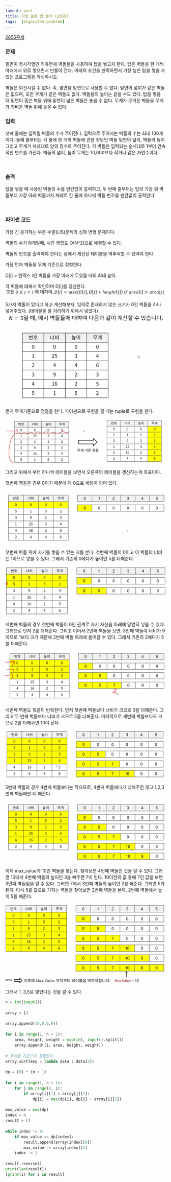 ```yaml
---
layout: post
title: 가장 높은 탑 쌓기 (2655)
tags:  [algorithm-problem]
---
```


[2655문제](https://www.acmicpc.net/problem/2655)


### 문제
밑면이 정사각형인 직육면체 벽돌들을 사용하여 탑을 쌓고자 한다. 탑은 벽돌을 한 개씩 아래에서 위로 쌓으면서 만들어 간다. 아래의 조건을 만족하면서 가장 높은 탑을 쌓을 수 있는 프로그램을 작성하시오.

벽돌은 회전시킬 수 없다. 즉, 옆면을 밑면으로 사용할 수 없다.
밑면의 넓이가 같은 벽돌은 없으며, 또한 무게가 같은 벽돌도 없다.
벽돌들의 높이는 같을 수도 있다.
탑을 쌓을 때 밑면이 좁은 벽돌 위에 밑면이 넓은 벽돌은 놓을 수 없다.
무게가 무거운 벽돌을 무게가 가벼운 벽돌 위에 놓을 수 없다.
&nbsp;


### 입력
첫째 줄에는 입력될 벽돌의 수가 주어진다. 입력으로 주어지는 벽돌의 수는 최대 100개이다. 둘째 줄부터는 각 줄에 한 개의 벽돌에 관한 정보인 벽돌 밑면의 넓이, 벽돌의 높이 그리고 무게가 차례대로 양의 정수로 주어진다. 각 벽돌은 입력되는 순서대로 1부터 연속적인 번호를 가진다. 벽돌의 넓이, 높이 무게는 10,000보다 작거나 같은 자연수이다.

&nbsp;

### 출력
탑을 쌓을 때 사용된 벽돌의 수를 빈칸없이 출력하고, 두 번째 줄부터는 탑의 가장 위 벽돌부터 가장 아래 벽돌까지 차례로 한 줄에 하나씩 벽돌 번호를 빈칸없이 출력한다.

&nbsp;

### 파이썬 코드
가장 긴 증가하는 부분 수열(LIS)문제의 심화 변형 문제이다.

벽돌의 수가 N개일때, 시간 복잡도 O(N^2)으로 해결할 수 있다.

벽돌의 번호를 출력해야 한다는 점에서 계산된 테이블을 역추적할 수 있어야 한다 .

가장 먼저 벽돌을 무게 기준으로 정렬한다.

D[i] = 인덱스 i인 벽돌을 가장 아래에 두었을 때의 최대 높이.

각 벽돌에 대해서 확인하며 D[i]를 갱신한다.
![Alt text](/public/post/2020_01_15_2655/howto_1.png)

5가지 벽돌이 있다고 하고 계산해보자. 임의로 존재하지 않는 크기가 0인 벽돌을 하나 넣어주었다. (테이블을 잘 처리하기 위해서 넣었다)
![Alt text](/public/post/2020_01_15_2655/howto_2.png)

먼저 무게기준으로 정렬을 한다. 파이썬으로 구현을 할 때는 tuple로 구현을 한다.

![Alt text](/public/post/2020_01_15_2655/howto_3.png)

그리고 위에서 부터 하나씩 테이블을 보면서 오른쪽의 테이블을 갱신하는게 목표이다.

첫번째 행같은 경우 0이기 때문에 다 0으로 세팅이 되어 있다.

![Alt text](/public/post/2020_01_15_2655/howto_4.png)

첫번째 벽돌 위에 자기를 쌓을 수 있는 지를 본다. 첫번째 벽돌이 0이고 이 벽돌의 너비는 1이므로 쌓을 수 있다. 그래서 기존의 0에다가 높이인 5를 더해준다.

![Alt text](/public/post/2020_01_15_2655/howto_5.png)

세번째 벽돌의 경우 첫번째 벽돌이 0인 관계로 자기 자신을 아래에 당연히 넣을 수 있다. 그러므로 먼저 2를 더해준다. 그리고 이어서 2번째 벽돌을 보면, 3번째 벽돌이 너비가 9이므로 1보다 크기 때문에 2번째 벽돌 아래에 들어갈 수 있다. 그래서 기존의 2에다가 5를 더해준다.

![Alt text](/public/post/2020_01_15_2655/howto_6.png)

네번째 벽돌도 똑같이 반복한다. 먼저 첫번째 벽돌보다 너비가 크므로 3을 더해준다. 그리고 두 번째 벽돌보다 너비가 크므로 5를 더해준다. 마지막으로 세번째 벽돌보다도 크므로 2를 더해주면 10이 된다.

![Alt text](/public/post/2020_01_15_2655/howto_7.png)

5번째 벽돌의 경우 4번째 벽돌보다는 작으므로, 4번째 벽돌에다가 더해주진 않고 1,2,3번째 벽돌에만 더 해준다.

![Alt text](/public/post/2020_01_15_2655/howto_8.png)

이제 max_value가 10인 벽돌을 찾는다. 찾아보면 4번째 벽돌인 것을 알 수 있다. 그러면 10에서 4번째 벽돌의 높이인 3을 빼주면 7이 된다. 10이전의 값 중에 7인 값을 보면 3번째 벽돌임을 알 수 있다. 그러면 7에서 3번째 벽돌의 높이인 2를 빼준다. 그러면 5가 된다. 다시 5를 값으로 가지는 벽돌을 찾아보면 2번째 벽돌을 본다. 2번째 벽돌에서 높이 5를 빼준다.

![Alt text](/public/post/2020_01_15_2655/howto_9.png)

그래서 1, 3,5로 쌓았다는 것을 알 수 있다.


~~~python
n = int(input())

array = []

array.append((0,0,0,0))

for i in range(1, n + 1):
    area, height, weight = map(int, input().split())
    array.append((i, area, height, weight))

# 무게를 기준으로 정렬한다.
array.sort(key = lambda data : data[3])

dp = [0] * (n + 1)

for i in range(1, n + 1):
    for j in range(0, i):
        if array[i][1] > array[j][1]:
            dp[i] = max(dp[i], dp[j] + array[i][2])

max_value = max(dp)
index = n
result = []

while index != 0:
    if max_value == dp[index]:
        result.append(array[index][0])
        max_value -= array[index][2]
    index -= 1

result.reverse()
print(len(result))
[print(i) for i in result]
~~~
